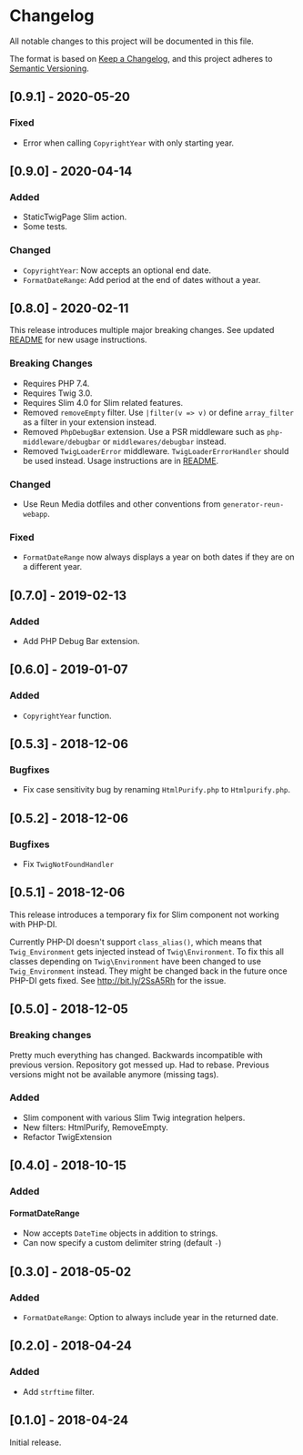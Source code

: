 # Changelog
All notable changes to this project will be documented in this file.

The format is based on [Keep a Changelog](https://keepachangelog.com/en/1.0.0/),
and this project adheres to [Semantic Versioning](https://semver.org/spec/v2.0.0.html).

## [0.9.1] - 2020-05-20
### Fixed
- Error when calling `CopyrightYear` with only starting year.

## [0.9.0] - 2020-04-14
### Added
- StaticTwigPage Slim action.
- Some tests.

### Changed
- `CopyrightYear`: Now accepts an optional end date.
- `FormatDateRange`: Add period at the end of dates without a year.

## [0.8.0] - 2020-02-11
This release introduces multiple major breaking changes. See updated
[README](README.md) for new usage instructions.

### Breaking Changes
- Requires PHP 7.4.
- Requires Twig 3.0.
- Requires Slim 4.0 for Slim related features.
- Removed `removeEmpty` filter. Use `|filter(v => v)` or define `array_filter`
  as a filter in your extension instead.
- Removed `PhpDebugBar` extension. Use a PSR middleware such as
  `php-middleware/debugbar` or `middlewares/debugbar` instead.
- Removed `TwigLoaderError` middleware. `TwigLoaderErrorHandler` should be used
  instead. Usage instructions are in [README](README.md#handling-not-found-errors).

### Changed
- Use Reun Media dotfiles and other conventions from `generator-reun-webapp`.

### Fixed
- `FormatDateRange` now always displays a year on both dates if they are on a
  different year.

## [0.7.0] - 2019-02-13
### Added
- Add PHP Debug Bar extension.

## [0.6.0] - 2019-01-07
### Added
- `CopyrightYear` function.

## [0.5.3] - 2018-12-06
### Bugfixes
- Fix case sensitivity bug by renaming `HtmlPurify.php` to `Htmlpurify.php`.

## [0.5.2] - 2018-12-06
### Bugfixes
- Fix `TwigNotFoundHandler`

## [0.5.1] - 2018-12-06
This release introduces a temporary fix for Slim component not working with
PHP-DI.

Currently PHP-DI doesn't support `class_alias()`, which means that
`Twig_Environment` gets injected instead of `Twig\Environment`. To fix this all
classes depending on `Twig\Environment` have been changed to use
`Twig_Environment` instead. They might be changed back in the future once PHP-DI
gets fixed. See http://bit.ly/2SsA5Rh for the issue.

## [0.5.0] - 2018-12-05
### Breaking changes
Pretty much everything has changed. Backwards incompatible with previous
version. Repository got messed up. Had to rebase. Previous versions might not
be available anymore (missing tags).

### Added
- Slim component with various Slim Twig integration helpers.
- New filters: HtmlPurify, RemoveEmpty.
- Refactor TwigExtension

## [0.4.0] - 2018-10-15
### Added
#### FormatDateRange
- Now accepts `DateTime` objects in addition to strings.
- Can now specify a custom delimiter string (default `-`)

## [0.3.0] - 2018-05-02
### Added
- `FormatDateRange`: Option to always include year in the returned date.

## [0.2.0] - 2018-04-24
### Added
- Add `strftime` filter.

## [0.1.0] - 2018-04-24
Initial release.
